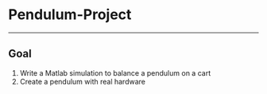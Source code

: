 # Pendulum-Project
---
## Goal ##
1. Write a Matlab simulation to balance a pendulum on a cart
2. Create a pendulum with real hardware
